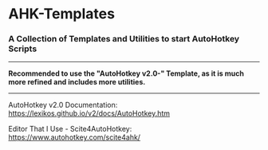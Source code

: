 # **AHK-Templates**

### A Collection of Templates and Utilities to start AutoHotkey Scripts
_______________________________________________________________________

**Recommended to use the "AutoHotkey v2.0-" Template, as it is much more refined and includes more utilities.**

_______________________________________________________________________

AutoHotkey v2.0 Documentation:  https://lexikos.github.io/v2/docs/AutoHotkey.htm

Editor That I Use - Scite4AutoHotkey:  https://www.autohotkey.com/scite4ahk/
